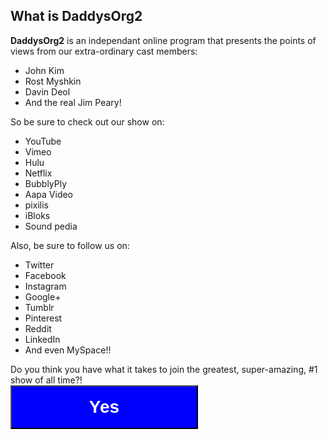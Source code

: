<style>
#contentText {
display: none;
}
</style>
<h2>What is DaddysOrg2</h2>
<b>DaddysOrg2</b> is an independant online program that presents the points of views from our extra-ordinary cast members:<br>
<ul>
<li>John Kim</li>
<li>Rost Myshkin</li>
<li>Davin Deol</li>
<li>And the real Jim Peary!</li>
</ul>
So be sure to check out our show on:<br>
<ul>
<li>YouTube</li>
<li>Vimeo</li>
<li>Hulu</li>
<li>Netflix</li>
<li>BubblyPly</li>
<li>Aapa Video</li>
<li>pixilis</li>
<li>iBloks</li>
<li>Sound pedia</li>
</ul>
Also, be sure to follow us on:
<ul>
<li>Twitter</li>
<li>Facebook</li>
<li>Instagram</li>
<li>Google+</li>
<li>Tumblr</li>
<li>Pinterest</li>
<li>Reddit</li>
<li>LinkedIn</li>
<li>And even MySpace!!</li>
</ul>
Do you think you have what it takes to join the greatest, super-amazing, #1 show of all time?!<br>
<button style="background-color:blue;color:white;width:300px;height:70px;font-weight:700;font-size:2em;margin-bottom:10px;" onclick="display()">Yes</button><br>
<div id="contentText">
<i>You're hired. You start tomorrow. If you change your mind just the cancel button below. We absolutely respect your decision and understand that the choice is up to you and that we can't force you to do something you don't want to do. <p style="font-size:2px;">Please note that if you don't cancel in time you maybe charged a minimal gratuitous fee</p></i><br>
</div>
<script>
function display() {
    document.getElementById("contentText").style.display = "inline";
}
</script>